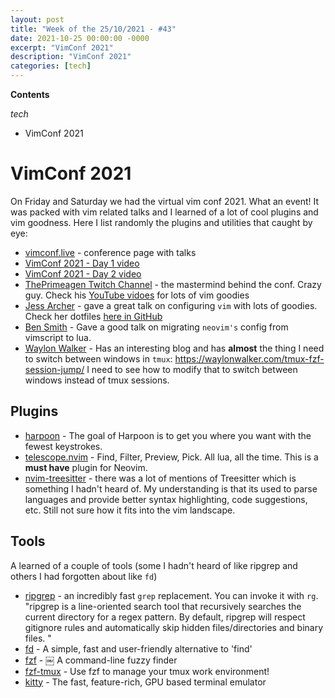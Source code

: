 ```yaml
---
layout: post
title: "Week of the 25/10/2021 - #43"
date: 2021-10-25 00:00:00 -0000
excerpt: "VimConf 2021"
description: "VimConf 2021"
categories: [tech]
---
```



**Contents**

*tech*

- VimConf 2021

# VimConf 2021

On Friday and Saturday we had the virtual vim conf 2021. What an event! It was packed with vim related talks and I learned of a lot of cool plugins and vim goodness. Here I list randomly the plugins and utilities that caught by eye:

- [vimconf.live](https://www.vimconf.live/) - conference page with talks
- [VimConf 2021 - Day 1 video](https://www.twitch.tv/videos/1190279834)
- [VimConf 2021 - Day 2 video](https://www.twitch.tv/videos/1190959702)
- [ThePrimeagen Twitch Channel](https://www.twitch.tv/ThePrimeagen) - the mastermind behind the conf. Crazy guy. Check his [YouTube vidoes](https://www.youtube.com/c/ThePrimeagen) for lots of vim goodies
- [Jess Archer](https://jessarcher.com/) - gave a great talk on configuring `vim` with lots of goodies. Check her dotfiles [here in GitHub](https://github.com/jessarcher/dotfiles)
- [Ben Smith](https://github.com/smithbm2316) - Gave a good talk on migrating `neovim's` config from vimscript to lua.
- [Waylon Walker](https://waylonwalker.com/) - Has an interesting blog and has **almost** the thing I need to switch between windows in `tmux`: https://waylonwalker.com/tmux-fzf-session-jump/ I need to see how to modify that to switch between windows instead of tmux sessions.

## Plugins
- [harpoon](https://github.com/ThePrimeagen/harpoon) - The goal of Harpoon is to get you where you want with the fewest keystrokes.
- [telescope.nvim](https://github.com/nvim-telescope/telescope.nvim) - Find, Filter, Preview, Pick. All lua, all the time. This is a **must have** plugin for Neovim.
- [nvim-treesitter](https://github.com/nvim-treesitter/nvim-treesitter) - there was a lot of mentions of Treesitter which is something I hadn't heard of. My understanding is that its used to parse languages and provide better syntax highlighting, code suggestions, etc. Still not sure how it fits into the vim landscape.

## Tools

A learned of a couple of tools (some I hadn't heard of like ripgrep and others I had forgotten about like `fd`)

- [ripgrep](https://github.com/BurntSushi/ripgrep) - an incredibly fast `grep` replacement. You can invoke it with `rg`. "ripgrep is a line-oriented search tool that recursively searches the current directory for a regex pattern. By default, ripgrep will respect gitignore rules and automatically skip hidden files/directories and binary files. "
- [fd](https://github.com/sharkdp/fd) - A simple, fast and user-friendly alternative to 'find'
- [fzf](https://github.com/junegunn/fzf) - ￼ A command-line fuzzy finder
- [fzf-tmux](https://github.com/sainnhe/tmux-fzf) - Use fzf to manage your tmux work environment!
- [kitty](https://sw.kovidgoyal.net/kitty/) - The fast, feature-rich, GPU based terminal emulator


